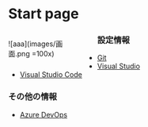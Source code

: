 ﻿# Start page
<div>
<span  align="left"  style="float: left; width: 35%; max-width: 150px; margin-right: 30px" align="left" >

![aaa](images/画面.png =100x)
</span>
</div>

### 設定情報
* [Git](Git.md)
* [Visual Studio](VisualStudio.md)
* [Visual Studio Code](VSCode.md)

### その他の情報
* [Azure DevOps](AzureDevOps.md)
